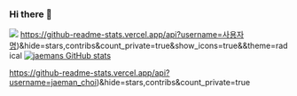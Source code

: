 ### Hi there 👋

<!--
**jaemanc/jaemanc** is a ✨ _special_ ✨ repository because its `README.md` (this file) appears on your GitHub profile.

Here are some ideas to get you started:

- 🔭 I’m currently working on ...
- 🌱 I’m currently learning ...
- 👯 I’m looking to collaborate on ...
- 🤔 I’m looking for help with ...
- 💬 Ask me about ...
- 📫 How to reach me: ...
- 😄 Pronouns: ...
- ⚡ Fun fact: ...
-->

<img src="https://img.shields.io/badge/-Java-344CB7?style=flat-plastic&logo=Java&logoColor=white"/></a>
https://github-readme-stats.vercel.app/api?username=사용자명)&hide=stars,contribs&count_private=true&show_icons=true&&theme=radical
[![jaemans GitHub stats](https://github-readme-stats.vercel.app/api?username=jaemanc)](https://github.com/jaemanc/github-readme-stats)

https://github-readme-stats.vercel.app/api?username=jaeman_choi)&hide=stars,contribs&count_private=true
